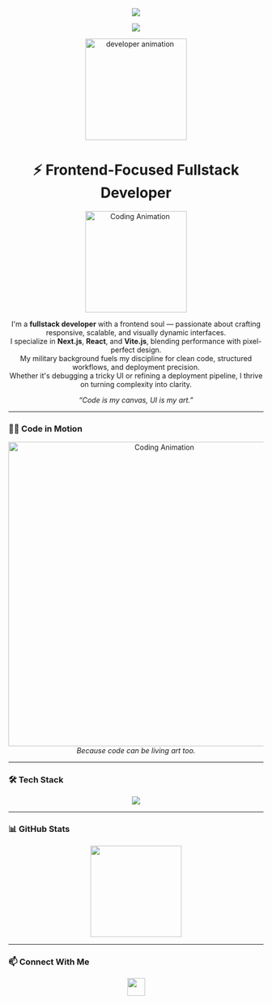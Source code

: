 <!-- ✨ Enhanced Version of Typing Intro Animation -->
<p align="center">
  <img src="https://readme-typing-svg.demolab.com?font=JetBrains+Mono&size=24&pause=1000&color=F7D745&center=true&vCenter=true&width=700&lines=%F0%9F%91%8B+Hi,+I'm+Juan.;%E2%9A%A1+Frontend-focused+Fullstack+Developer.;%F0%9F%9A%80+React,+Next.js,+Tailwind,+Vite.;%F0%9F%A7%A0+Pixel-perfect+UI+with+military+discipline.;%F0%9F%8E%A8+Clean+Code+%7C+Scalability+%7C+Performance" />
</p>

<!-- 🔁 Second Typing Animation Block -->
<p align="center">
  <img src="https://readme-typing-svg.demolab.com?font=Fira+Code&size=20&duration=3500&pause=800&color=11E6C1&center=true&vCenter=true&width=600&lines=%E2%9A%99+Experienced+in+Next.js,+React,+TailwindCSS.;%F0%9F%94%A1+Scalable+and+dynamic+UIs.;%F0%9F%93%88+Vite,+NestJS,+PostgreSQL+ready+for+production.;%F0%9F%93%9A+Deployments+with+Railway+and+Vercel.;%F0%9F%93%9D+Elegant+API+documentation+with+Swagger." />
</p>

<!-- Profile badge -->
<p align="center">
  <img src="https://user-images.githubusercontent.com/106036347/235334794-830c83c0-80e1-4b0d-99c2-73563ee3a18d.gif" alt="developer animation" height="200"/>
</p>

<h1 align="center">⚡️ Frontend-Focused Fullstack Developer</h1>

<p align="center">
  <img src="https://media.giphy.com/media/LMcB8XospGZO8UQq87/giphy.gif" width="200" alt="Coding Animation"/>
</p>

<p align="center">
  I'm a <strong>fullstack developer</strong> with a frontend soul — passionate about crafting responsive, scalable, and visually dynamic interfaces.<br/>
  I specialize in <strong>Next.js</strong>, <strong>React</strong>, and <strong>Vite.js</strong>, blending performance with pixel-perfect design.<br/>
  My military background fuels my discipline for clean code, structured workflows, and deployment precision.<br/>
  Whether it's debugging a tricky UI or refining a deployment pipeline, I thrive on turning complexity into clarity.
</p>

<p align="center">
  <em>“Code is my canvas, UI is my art.”</em>
</p>

---

### 👨‍💻 Code in Motion

<div align="center">
  <img src="https://media.giphy.com/media/qgQUggAC3Pfv687qPC/giphy.gif" alt="Coding Animation" width="600"/>
  <br/>
  <em>Because code can be living art too.</em>
</div>

---

### 🛠️ Tech Stack
<div align="center">
  <img src="https://skillicons.dev/icons?i=ts,next,tailwind,react,vite,nodejs,vue,css,html,javascript" />
</div>

---

### 📊 GitHub Stats

<div align="center">
  <img src="https://github-readme-stats.vercel.app/api/top-langs/?username=JDanielHConsuegra&layout=compact&theme=radical" height="180"/>
</div>

---

### 📫 Connect With Me
<div align="center">
  <a href="https://www.linkedin.com/in/juan-hernandez-18335a335/" target="_blank">
    <img src="https://img.shields.io/static/v1?message=LinkedIn&logo=linkedin&label=&color=0077B5&logoColor=white&labelColor=&style=for-the-badge" height="35" />
  </a>
</div>
